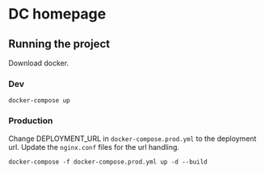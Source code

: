 # DC homepage

## Running the project
Download docker.

### Dev
```docker-compose up```

### Production
Change DEPLOYMENT_URL in `docker-compose.prod.yml` to the deployment url.
Update the `nginx.conf` files for the url handling.

```docker-compose -f docker-compose.prod.yml up -d --build```